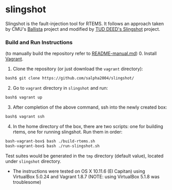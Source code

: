# slingshot

Slingshot is the fault-injection tool for RTEMS. It follows an approach taken by CMU's [Ballista] project and modified by [TUD DEED's Slingshot] project.

### Build and Run Instructions
(to manually build the repository refer to [README-manual.md])
0. Install [Vagrant].
1. Clone the repository (or just download the `vagrant` directory):
```sh
bash$ git clone https://github.com/salpha2004/slingshot/
```
2. Go to `vagrant` directory in `slingshot` and run:
```sh
bash$ vagrant up
```
3. After completion of the above command, ssh into the newly created box:
```sh
bash$ vagrant ssh
```

4. In the home directory of the box, there are two scripts: one for building rtems, one for running slingshot. Run them in order:
```sh
bash-vagrant-box$ bash ./build-rtems.sh
bash-vagrant-box$ bash ./run-slingshot.sh
```

Test suites would be generated in the `tmp` directory (default value), located under `slingshot` directory.

- The instructions were tested on OS X 10.11.6 (El Capitan) using VirtualBox 5.0.24 and Vagrant 1.8.7 (NOTE: using VirtualBox 5.1.8 was troublesome)

[TUD DEED's Slingshot]: https://github.com/DEEDS-TUD/Slingshot
[Ballista]: http://www.cs.cmu.edu/afs/cs/project/edrc-ballista/www/
[Vagrant]: https://www.vagrantup.com/docs/getting-started/
[README-manual.md]: ./README-manual.md
